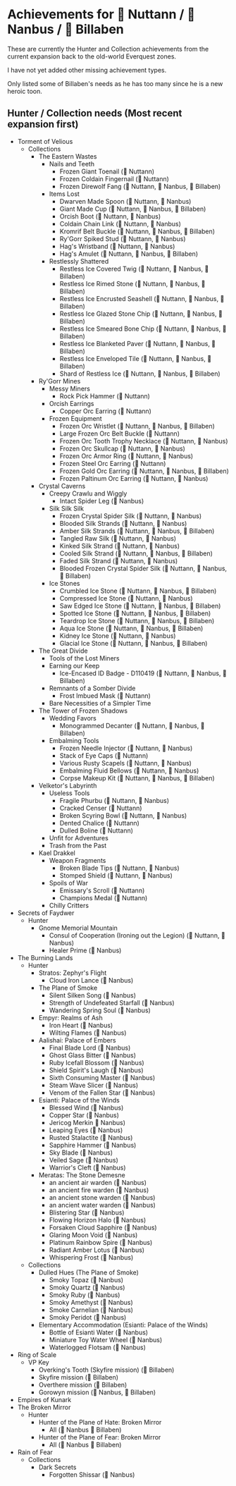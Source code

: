 # Achievements for &#x1F4D7; Nuttann / &#x1F4D8; Nanbus / &#x1F4D9; Billaben

These are currently the Hunter and Collection achievements from the current expansion
back to the old-world Everquest zones.

I have not yet added other missing achievement types. 

Only listed some of Billaben's needs as he has too many since he is a new heroic toon.

## Hunter / Collection needs (Most recent expansion first)
- Torment of Velious
  - Collections
    - The Eastern Wastes
      - Nails and Teeth
        - Frozen Giant Toenail (&#x1F4D7; Nuttann)
        - Frozen Coldain Fingernail (&#x1F4D7; Nuttann)
        - Frozen Direwolf Fang (&#x1F4D7; Nuttann, &#x1F4D8; Nanbus, &#x1F4D9; Billaben)
      - Items Lost
        - Dwarven Made Spoon (&#x1F4D7; Nuttann, &#x1F4D8; Nanbus)
        - Giant Made Cup (&#x1F4D7; Nuttann, &#x1F4D8; Nanbus, &#x1F4D9; Billaben)
        - Orcish Boot (&#x1F4D7; Nuttann, &#x1F4D8; Nanbus)
        - Coldain Chain Link (&#x1F4D7; Nuttann, &#x1F4D8; Nanbus)
        - Kromrif Belt Buckle (&#x1F4D7; Nuttann, &#x1F4D8; Nanbus, &#x1F4D9; Billaben)
        - Ry'Gorr Spiked Stud (&#x1F4D7; Nuttann, &#x1F4D8; Nanbus)
        - Hag's Wristband (&#x1F4D7; Nuttann, &#x1F4D8; Nanbus)
        - Hag's Amulet (&#x1F4D7; Nuttann, &#x1F4D8; Nanbus, &#x1F4D9; Billaben)
      - Restlessly Shattered
        - Restless Ice Covered Twig (&#x1F4D7; Nuttann, &#x1F4D8; Nanbus, &#x1F4D9; Billaben)
        - Restless Ice Rimed Stone (&#x1F4D7; Nuttann, &#x1F4D8; Nanbus, &#x1F4D9; Billaben)
        - Restless Ice Encrusted Seashell (&#x1F4D7; Nuttann, &#x1F4D8; Nanbus, &#x1F4D9; Billaben)
        - Restless Ice Glazed Stone Chip (&#x1F4D7; Nuttann, &#x1F4D8; Nanbus, &#x1F4D9; Billaben)
        - Restless Ice Smeared Bone Chip (&#x1F4D7; Nuttann, &#x1F4D8; Nanbus, &#x1F4D9; Billaben)
        - Restless Ice Blanketed Paver (&#x1F4D7; Nuttann, &#x1F4D8; Nanbus, &#x1F4D9; Billaben)
        - Restless Ice Enveloped Tile (&#x1F4D7; Nuttann, &#x1F4D8; Nanbus, &#x1F4D9; Billaben)
        - Shard of Restless Ice (&#x1F4D7; Nuttann, &#x1F4D8; Nanbus, &#x1F4D9; Billaben)
    - Ry'Gorr Mines
      - Messy Miners
        - Rock Pick Hammer (&#x1F4D7; Nuttann)
      - Orcish Earrings
        - Copper Orc Earring (&#x1F4D7; Nuttann)
      - Frozen Equipment
        - Frozen Orc Wristlet (&#x1F4D7; Nuttann, &#x1F4D8; Nanbus, &#x1F4D9; Billaben)
        - Large Frozen Orc Belt Buckle (&#x1F4D7; Nuttann)
        - Frozen Orc Tooth Trophy Necklace (&#x1F4D7; Nuttann, &#x1F4D8; Nanbus)
        - Frozen Orc Skullcap (&#x1F4D7; Nuttann, &#x1F4D8; Nanbus)
        - Frozen Orc Armor Ring (&#x1F4D7; Nuttann, &#x1F4D8; Nanbus)
        - Frozen Steel Orc Earring (&#x1F4D7; Nuttann)
        - Frozen Gold Orc Earring (&#x1F4D7; Nuttann, &#x1F4D8; Nanbus, &#x1F4D9; Billaben)
        - Frozen Paltinum Orc Earring (&#x1F4D7; Nuttann, &#x1F4D8; Nanbus)
    - Crystal Caverns
      - Creepy Crawlu and Wiggly
        - Intact Spider Leg (&#x1F4D8; Nanbus)
      - Silk Silk Silk
        - Frozen Crystal Spider Silk (&#x1F4D7; Nuttann, &#x1F4D8; Nanbus)
        - Blooded Silk Strands (&#x1F4D7; Nuttann, &#x1F4D8; Nanbus)
        - Amber Silk Strands (&#x1F4D7; Nuttann, &#x1F4D8; Nanbus, &#x1F4D9; Billaben)
        - Tangled Raw Silk (&#x1F4D7; Nuttann, &#x1F4D8; Nanbus)
        - Kinked Silk Strand (&#x1F4D7; Nuttann, &#x1F4D8; Nanbus)
        - Cooled Silk Strand (&#x1F4D7; Nuttann, &#x1F4D8; Nanbus, &#x1F4D9; Billaben)
        - Faded Silk Strand (&#x1F4D7; Nuttann, &#x1F4D8; Nanbus)
        - Blooded Frozen Crystal Spider Silk (&#x1F4D7; Nuttann, &#x1F4D8; Nanbus, &#x1F4D9; Billaben)
      - Ice Stones
        - Crumbled Ice Stone (&#x1F4D7; Nuttann, &#x1F4D8; Nanbus, &#x1F4D9; Billaben)
        - Compressed Ice Stone (&#x1F4D7; Nuttann, &#x1F4D8; Nanbus)
        - Saw Edged Ice Stone (&#x1F4D7; Nuttann, &#x1F4D8; Nanbus, &#x1F4D9; Billaben)
        - Spotted Ice Stone (&#x1F4D7; Nuttann, &#x1F4D8; Nanbus, &#x1F4D9; Billaben)
        - Teardrop Ice Stone (&#x1F4D7; Nuttann, &#x1F4D8; Nanbus, &#x1F4D9; Billaben)
        - Aqua Ice Stone (&#x1F4D7; Nuttann, &#x1F4D8; Nanbus, &#x1F4D9; Billaben)
        - Kidney Ice Stone (&#x1F4D7; Nuttann, &#x1F4D8; Nanbus)
        - Glacial Ice Stone (&#x1F4D7; Nuttann, &#x1F4D8; Nanbus, &#x1F4D9; Billaben)
    - The Great Divide
      - Tools of the Lost Miners
      - Earning our Keep
        - Ice-Encased ID Badge - D110419 (&#x1F4D7; Nuttann, &#x1F4D8; Nanbus, &#x1F4D9; Billaben)
      - Remnants of a Somber Divide
        - Frost Imbued Mask (&#x1F4D7; Nuttann)
      - Bare Necessities of a Simpler Time
    - The Tower of Frozen Shadows
      - Wedding Favors
        - Monogrammed Decanter (&#x1F4D7; Nuttann, &#x1F4D8; Nanbus, &#x1F4D9; Billaben)
      - Embalming Tools
        - Frozen Needle Injector (&#x1F4D7; Nuttann, &#x1F4D8; Nanbus)
        - Stack of Eye Caps (&#x1F4D7; Nuttann)
        - Various Rusty Scapels (&#x1F4D7; Nuttann, &#x1F4D8; Nanbus)
        - Embalming Fluid Bellows (&#x1F4D7; Nuttann, &#x1F4D8; Nanbus)
        - Corpse Makeup Kit  (&#x1F4D7; Nuttann, &#x1F4D8; Nanbus, &#x1F4D9; Billaben)
    - Velketor's Labyrinth
      - Useless Tools
        - Fragile Phurbu (&#x1F4D7; Nuttann, &#x1F4D8; Nanbus)
        - Cracked Censer (&#x1F4D7; Nuttann)
        - Broken Scyring Bowl (&#x1F4D7; Nuttann, &#x1F4D8; Nanbus)
        - Dented Chalice (&#x1F4D7; Nuttann)
        - Dulled Boline (&#x1F4D7; Nuttann)
      - Unfit for Adventures
      - Trash from the Past
    - Kael Drakkel
      - Weapon Fragments
        - Broken Blade Tips (&#x1F4D7; Nuttann, &#x1F4D8; Nanbus)
        - Stomped Shield (&#x1F4D7; Nuttann, &#x1F4D8; Nanbus)
      - Spoils of War
        - Emissary's Scroll (&#x1F4D7; Nuttann)
        - Champions Medal (&#x1F4D7; Nuttann)
      - Chilly Critters
- Secrets of Faydwer
  - Hunter
    - Gnome Memorial Mountain
      - Consul of Cooperation (Ironing out the Legion) (&#x1F4D7; Nuttann, &#x1F4D8; Nanbus)
      - Healer Prime (&#x1F4D8; Nanbus)
- The Burning Lands
  - Hunter
    - Stratos: Zephyr's Flight
      - Cloud Iron Lance (&#x1F4D8; Nanbus)
    - The Plane of Smoke
      - Silent Silken Song (&#x1F4D8; Nanbus)
      - Strength of Undefeated Starfall (&#x1F4D8; Nanbus)
      - Wandering Spring Soul (&#x1F4D8; Nanbus)
    - Empyr: Realms of Ash
      - Iron Heart (&#x1F4D8; Nanbus)
      - Wilting Flames (&#x1F4D8; Nanbus)
    - Aalishai: Palace of Embers
      - Final Blade Lord (&#x1F4D8; Nanbus)
      - Ghost Glass Bitter (&#x1F4D8; Nanbus)
      - Ruby Icefall Blossom (&#x1F4D8; Nanbus)
      - Shield Spirit's Laugh (&#x1F4D8; Nanbus)
      - Sixth Consuming Master (&#x1F4D8; Nanbus)
      - Steam Wave Slicer (&#x1F4D8; Nanbus)
      - Venom of the Fallen Star (&#x1F4D8; Nanbus)
    - Esianti: Palace of the Winds
      - Blessed Wind (&#x1F4D8; Nanbus)
      - Copper Star (&#x1F4D8; Nanbus)
      - Jericog Merkin &#x1F4D8; Nanbus)
      - Leaping Eyes (&#x1F4D8; Nanbus)
      - Rusted Stalactite (&#x1F4D8; Nanbus)
      - Sapphire Hammer (&#x1F4D8; Nanbus)
      - Sky Blade (&#x1F4D8; Nanbus)
      - Veiled Sage (&#x1F4D8; Nanbus)
      - Warrior's Cleft (&#x1F4D8; Nanbus)
    - Meratas: The Stone Demesne
      - an ancient air warden (&#x1F4D8; Nanbus)
      - an ancient fire warden (&#x1F4D8; Nanbus)
      - an ancient stone warden (&#x1F4D8; Nanbus)
      - an ancient water warden (&#x1F4D8; Nanbus)
      - Blistering Star (&#x1F4D8; Nanbus)
      - Flowing Horizon Halo (&#x1F4D8; Nanbus)
      - Forsaken Cloud Sapphire (&#x1F4D8; Nanbus)
      - Glaring Moon Void (&#x1F4D8; Nanbus)
      - Platinum Rainbow Spire (&#x1F4D8; Nanbus)
      - Radiant Amber Lotus (&#x1F4D8; Nanbus)
      - Whispering Frost (&#x1F4D8; Nanbus)
  - Collections
    - Dulled Hues (The Plane of Smoke)
      - Smoky Topaz (&#x1F4D8; Nanbus)
      - Smoky Quartz (&#x1F4D8; Nanbus)
      - Smoky Ruby (&#x1F4D8; Nanbus)
      - Smoky Amethyst (&#x1F4D8; Nanbus)
      - Smoke Carnelian (&#x1F4D8; Nanbus)
      - Smoky Peridot (&#x1F4D8; Nanbus)
    - Elementary Accommodation (Esianti: Palace of the Winds)
      - Bottle of Esianti Water (&#x1F4D8; Nanbus)
      - Miniature Toy Water Wheel (&#x1F4D8; Nanbus)
      - Waterlogged Flotsam (&#x1F4D8; Nanbus)
- Ring of Scale
  - VP Key
    - Overking's Tooth (Skyfire mission) (&#x1F4D9; Billaben)
    - Skyfire mission (&#x1F4D9; Billaben)
    - Overthere mission (&#x1F4D9; Billaben)
    - Gorowyn mission (&#x1F4D8; Nanbus, &#x1F4D9; Billaben)
- Empires of Kunark
- The Broken Mirror
  - Hunter
    - Hunter of the Plane of Hate: Broken Mirror
      - All (&#x1F4D8; Nanbus &#x1F4D9; Billaben)
    - Hunter of the Plane of Fear: Broken Mirror
      - All (&#x1F4D8; Nanbus &#x1F4D9; Billaben)
- Rain of Fear
  - Collections
    - Dark Secrets
      - Forgotten Shissar (&#x1F4D8; Nanbus)
